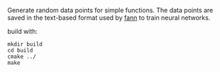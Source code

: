 Generate random data points for simple functions.
The data points are saved in the text-based format used by [fann](https://github.com/libfann/fann) to train neural networks.

build with:
```
mkdir build
cd build
cmake ../
make
```
